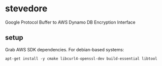 # stevedore
Google Protocol Buffer to AWS Dynamo DB Encryption Interface

## setup

Grab AWS SDK dependencies. For debian-based systems:

    apt-get install -y cmake libcurl4-openssl-dev build-essential libtool
